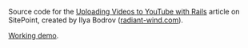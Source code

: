 Source code for the [Uploading Videos to YouTube with Rails](http://www.sitepoint.com/uploading-videos-youtube-rails/) article on
SitePoint,
created by Ilya Bodrov ([radiant-wind.com](http://radiant-wind.com)).

[Working demo](http://sitepoint-yt-uploader.herokuapp.com/).